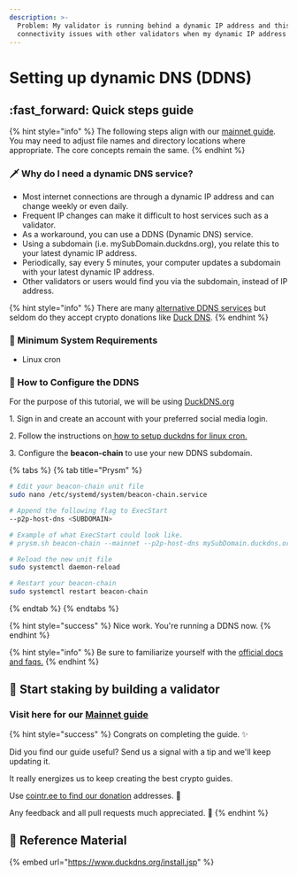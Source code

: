 ```yaml
---
description: >-
  Problem: My validator is running behind a dynamic IP address and this causes
  connectivity issues with other validators when my dynamic IP address changes.
---
```


# Setting up dynamic DNS (DDNS)

## :fast\_forward: Quick steps guide

{% hint style="info" %}
The following steps align with our [mainnet guide](../../../ethereum-staking-guide/setting-up-a-validator-on-eth2-mainnet/part-iii-tips-1/). You may need to adjust file names and directory locations where appropriate. The core concepts remain the same.
{% endhint %}

### :dagger: Why do I need a dynamic DNS service?

* Most internet connections are through a dynamic IP address and can change weekly or even daily.
* Frequent IP changes can make it difficult to host services such as a validator.
* As a workaround, you can use a DDNS (Dynamic DNS) service.
* Using a subdomain (i.e. mySubDomain.duckdns.org), you relate this to your latest dynamic IP address.
* Periodically, say every 5 minutes, your computer updates a subdomain with your latest dynamic IP address.
* Other validators or users would find you via the subdomain, instead of IP address.

{% hint style="info" %}
There are many [alternative DDNS services](https://hackerspad.net/software/duck-dns/#alternatives) but seldom do they accept crypto donations like [Duck DNS](https://www.duckdns.org).
{% endhint %}

### :robot: Minimum System Requirements

* Linux cron

### :construction: How to Configure the DDNS

For the purpose of this tutorial, we will be using [DuckDNS.org](https://www.duckdns.org/install.jsp)

1\. Sign in and create an account with your preferred social media login.

2\. Follow the instructions on[ how to setup duckdns for linux cron.](https://www.duckdns.org/install.jsp)

3\. Configure the **beacon-chain** to use your new DDNS subdomain.

{% tabs %}
{% tab title="Prysm" %}
```bash
# Edit your beacon-chain unit file
sudo nano /etc/systemd/system/beacon-chain.service

# Append the following flag to ExecStart
--p2p-host-dns <SUBDOMAIN>

# Example of what ExecStart could look like.
# prysm.sh beacon-chain --mainnet --p2p-host-dns mySubDomain.duckdns.org

# Reload the new unit file
sudo systemctl daemon-reload

# Restart your beacon-chain
sudo systemctl restart beacon-chain
```
{% endtab %}
{% endtabs %}

{% hint style="success" %}
Nice work. You're running a DDNS now.
{% endhint %}

{% hint style="info" %}
Be sure to familiarize yourself with the [official docs and faqs.](https://www.duckdns.org/faqs.jsp)
{% endhint %}

## :robot: Start staking by building a validator <a href="#start-staking-by-building-a-validator" id="start-staking-by-building-a-validator"></a>

### Visit here for our [Mainnet guide](https://www.coincashew.com/coins/overview-eth/guide-or-how-to-setup-a-validator-on-eth2-mainnet)

{% hint style="success" %}
Congrats on completing the guide. ✨

Did you find our guide useful? Send us a signal with a tip and we'll keep updating it.

It really energizes us to keep creating the best crypto guides.

Use [cointr.ee to find our donation](https://cointr.ee/coincashew) addresses. 🙏

Any feedback and all pull requests much appreciated. 🌛
{% endhint %}

## :jigsaw: Reference Material

{% embed url="https://www.duckdns.org/install.jsp" %}
